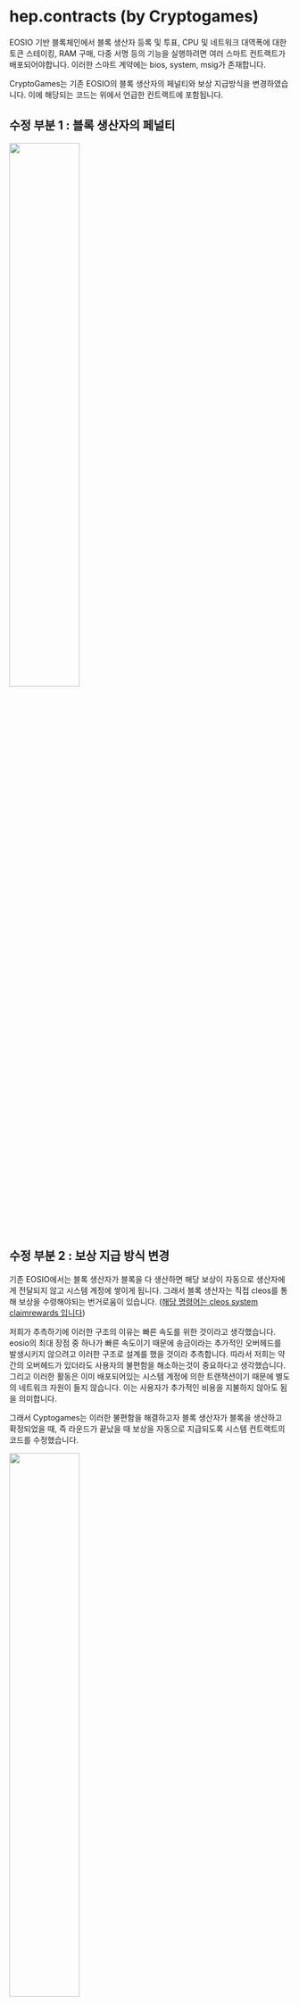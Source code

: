 hep.contracts (by Cryptogames)
=============
EOSIO 기반 블록체인에서 블록 생산자 등록 및 투표, CPU 및 네트워크 대역폭에 대한 토큰 스테이킹, RAM 구매, 다중 서명 등의 기능을 실행하려면 여러 스마트 컨트랙트가 배포되어야합니다. 이러한 스마트 계약에는 bios, system, msig가 존재합니다.

CryptoGames는 기존 EOSIO의 블록 생산자의 페널티와 보상 지급방식을 변경하였습니다. 이에 해당되는 코드는 위에서 언급한 컨트랙트에 포함됩니다.



수정 부분 1 : 블록 생산자의 페널티 
-------------




<img src="https://github.com/cryptogames-team/hep_contract/assets/51877962/2e037f20-eb34-4359-b604-c7770b036048" width="50%" height="50%" />





수정 부분 2 : 보상 지급 방식 변경
-------------

기존 EOSIO에서는 블록 생산자가 블록을 다 생산하면 해당 보상이 자동으로 생산자에게 전달되지 않고 시스템 계정에 쌓이게 됩니다. 그래서 블록 생산자는 직접 cleos를 통해 보상을 수령해야되는 번거로움이 있습니다. ([해당 명령어는 cleos system claimrewards 입니다](https://developers.eos.io/manuals/eos/latest/cleos/command-reference/system/system-claimrewards)) 

저희가 추측하기에 이러한 구조의 이유는 빠른 속도를 위한 것이라고 생각했습니다. eosio의 최대 장점 중 하나가 빠른 속도이기 때문에 송금이라는 추가적인 오버헤드를 발생시키지 않으려고 이러한 구조로 설계를 했을 것이라 추측합니다. 따라서 저희는 약간의 오버헤드가 있더라도 사용자의 불편함을 해소하는것이 중요하다고 생각했습니다. 그리고 이러한 활동은 이미 배포되어있는 시스템 계정에 의한 트랜잭션이기 때문에 별도의 네트워크 자원이 들지 않습니다. 이는 사용자가 추가적인 비용을 지불하지 않아도 됨을 의미합니다.

그래서 Cyptogames는 이러한 불편함을 해결하고자 블록 생산자가 블록을 생산하고 확정되었을 때, 즉 라운드가 끝났을 때 보상을 자동으로 지급되도록 시스템 컨트랙트의 코드를 수정했습니다.

<img src="https://github.com/cryptogames-team/hep_contract/assets/51877962/8d3fa198-704c-4c3f-a806-07a846fb63ce" width="50%" height="50%" />

